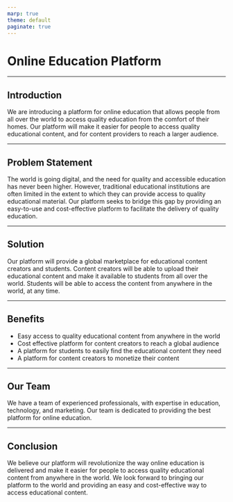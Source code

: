 ```yaml
---
marp: true
theme: default
paginate: true
---
```

# Online Education Platform

---
## Introduction 

We are introducing a platform for online education that allows people from all over the world to access quality education from the comfort of their homes. Our platform will make it easier for people to access quality educational content, and for content providers to reach a larger audience.

---
## Problem Statement

The world is going digital, and the need for quality and accessible education has never been higher. However, traditional educational institutions are often limited in the extent to which they can provide access to quality educational material. Our platform seeks to bridge this gap by providing an easy-to-use and cost-effective platform to facilitate the delivery of quality education.

---
## Solution

Our platform will provide a global marketplace for educational content creators and students. Content creators will be able to upload their educational content and make it available to students from all over the world. Students will be able to access the content from anywhere in the world, at any time.

---
## Benefits

- Easy access to quality educational content from anywhere in the world
- Cost effective platform for content creators to reach a global audience
- A platform for students to easily find the educational content they need
- A platform for content creators to monetize their content

---
## Our Team

We have a team of experienced professionals, with expertise in education, technology, and marketing. Our team is dedicated to providing the best platform for online education.

---
## Conclusion

We believe our platform will revolutionize the way online education is delivered and make it easier for people to access quality educational content from anywhere in the world. We look forward to bringing our platform to the world and providing an easy and cost-effective way to access educational content.
  
